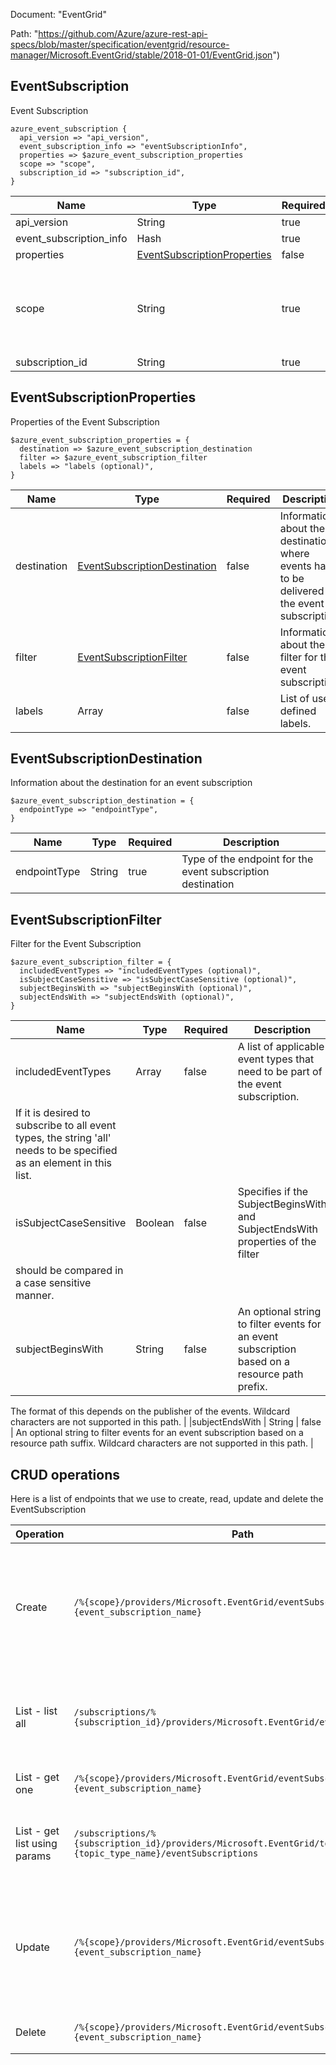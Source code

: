 Document: "EventGrid"


Path: "https://github.com/Azure/azure-rest-api-specs/blob/master/specification/eventgrid/resource-manager/Microsoft.EventGrid/stable/2018-01-01/EventGrid.json")

## EventSubscription

Event Subscription

```puppet
azure_event_subscription {
  api_version => "api_version",
  event_subscription_info => "eventSubscriptionInfo",
  properties => $azure_event_subscription_properties
  scope => "scope",
  subscription_id => "subscription_id",
}
```

| Name        | Type           | Required       | Description       |
| ------------- | ------------- | ------------- | ------------- |
|api_version | String | true | Version of the API to be used with the client request. |
|event_subscription_info | Hash | true | Event subscription properties containing the destination and filter information |
|properties | [EventSubscriptionProperties](#eventsubscriptionproperties) | false | Properties of the event subscription |
|scope | String | true | The identifier of the resource to which the event subscription needs to be created or updated. The scope can be a subscription, or a resource group, or a top level resource belonging to a resource provider namespace, or an EventGrid topic. For example, use '/subscriptions/{subscriptionId}/' for a subscription, '/subscriptions/{subscriptionId}/resourceGroups/{resourceGroupName}' for a resource group, and '/subscriptions/{subscriptionId}/resourceGroups/{resourceGroupName}/providers/{resourceProviderNamespace}/{resourceType}/{resourceName}' for a resource, and '/subscriptions/{subscriptionId}/resourceGroups/{resourceGroupName}/providers/Microsoft.EventGrid/topics/{topicName}' for an EventGrid topic. |
|subscription_id | String | true | Subscription credentials that uniquely identify a Microsoft Azure subscription. The subscription ID forms part of the URI for every service call. |
        
## EventSubscriptionProperties

Properties of the Event Subscription

```puppet
$azure_event_subscription_properties = {
  destination => $azure_event_subscription_destination
  filter => $azure_event_subscription_filter
  labels => "labels (optional)",
}
```

| Name        | Type           | Required       | Description       |
| ------------- | ------------- | ------------- | ------------- |
|destination | [EventSubscriptionDestination](#eventsubscriptiondestination) | false | Information about the destination where events have to be delivered for the event subscription. |
|filter | [EventSubscriptionFilter](#eventsubscriptionfilter) | false | Information about the filter for the event subscription. |
|labels | Array | false | List of user defined labels. |
        
## EventSubscriptionDestination

Information about the destination for an event subscription

```puppet
$azure_event_subscription_destination = {
  endpointType => "endpointType",
}
```

| Name        | Type           | Required       | Description       |
| ------------- | ------------- | ------------- | ------------- |
|endpointType | String | true | Type of the endpoint for the event subscription destination |
        
## EventSubscriptionFilter

Filter for the Event Subscription

```puppet
$azure_event_subscription_filter = {
  includedEventTypes => "includedEventTypes (optional)",
  isSubjectCaseSensitive => "isSubjectCaseSensitive (optional)",
  subjectBeginsWith => "subjectBeginsWith (optional)",
  subjectEndsWith => "subjectEndsWith (optional)",
}
```

| Name        | Type           | Required       | Description       |
| ------------- | ------------- | ------------- | ------------- |
|includedEventTypes | Array | false | A list of applicable event types that need to be part of the event subscription. 
If it is desired to subscribe to all event types, the string 'all' needs to be specified as an element in this list. |
|isSubjectCaseSensitive | Boolean | false | Specifies if the SubjectBeginsWith and SubjectEndsWith properties of the filter 
should be compared in a case sensitive manner. |
|subjectBeginsWith | String | false | An optional string to filter events for an event subscription based on a resource path prefix.
The format of this depends on the publisher of the events. 
Wildcard characters are not supported in this path. |
|subjectEndsWith | String | false | An optional string to filter events for an event subscription based on a resource path suffix.
Wildcard characters are not supported in this path. |



## CRUD operations

Here is a list of endpoints that we use to create, read, update and delete the EventSubscription

| Operation | Path | Verb | Description | OperationID |
| ------------- | ------------- | ------------- | ------------- | ------------- |
|Create|`/%{scope}/providers/Microsoft.EventGrid/eventSubscriptions/%{event_subscription_name}`|Put|Asynchronously creates a new event subscription or updates an existing event subscription based on the specified scope.|EventSubscriptions_CreateOrUpdate|
|List - list all|`/subscriptions/%{subscription_id}/providers/Microsoft.EventGrid/eventSubscriptions`|Get|List all aggregated global event subscriptions under a specific Azure subscription|EventSubscriptions_ListGlobalBySubscription|
|List - get one|`/%{scope}/providers/Microsoft.EventGrid/eventSubscriptions/%{event_subscription_name}`|Get|Get properties of an event subscription|EventSubscriptions_Get|
|List - get list using params|`/subscriptions/%{subscription_id}/providers/Microsoft.EventGrid/topicTypes/%{topic_type_name}/eventSubscriptions`|Get|List all global event subscriptions under an Azure subscription for a topic type.|EventSubscriptions_ListGlobalBySubscriptionForTopicType|
|Update|`/%{scope}/providers/Microsoft.EventGrid/eventSubscriptions/%{event_subscription_name}`|Put|Asynchronously creates a new event subscription or updates an existing event subscription based on the specified scope.|EventSubscriptions_CreateOrUpdate|
|Delete|`/%{scope}/providers/Microsoft.EventGrid/eventSubscriptions/%{event_subscription_name}`|Delete|Delete an existing event subscription|EventSubscriptions_Delete|
